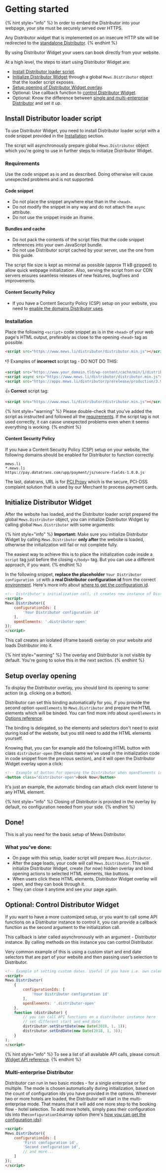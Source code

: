 # Getting started

{% hint style="info" %}
In order to embed the Distributor into your webpage, your site must be securely served over HTTPS.

Any Distributor widget that is implemented on an insecure HTTP site will be redirected to the [standalone Distributor](../distributor-standalone/README.md).
{% endhint %}

By using Distributor Widget your users can book directly from your website.

At a high level, the steps to start using Distributor Widget are:
* [Install Distributor loader script](./getting-started.md#install-distributor-loader-script).
* [Initialize Distributor Widget](./getting-started.md#initialize-distributor-widget) through a global `Mews.Distributor` object that the loader script exposes.
* [Setup opening of Distributor Widget overlay](./getting-started.md#setup-overlay-opening).
* Optional: Use callback function to [control Distributor Widget](./getting-started.md#optional-control-distributor-widget).
* Optional: Know the difference between [single and multi-enterprise Distributor](./getting-started.md#multi-enterprise-distributor) and set it up.

## Install Distributor loader script

To use Distributor Widget, you need to install Distributor loader script with a code snippet provided in the [Installation](./getting-started.md#installation) section.

The script will asynchronously prepare global `Mews.Distributor` object which you're going to use in further steps to initialize Distributor Widget.

### Requirements

Use the code snippet as is and as described. Doing otherwise will cause unexpected problems and is not supported.

#### Code snippet
* Do not place the snippet anywhere else than in the `<head>`.
* Do not modify the snippet in any way and do not attach the `async` attribute.
* Do not use the snippet inside an iframe.

#### Bundles and cache
* Do not pack the contents of the script files that the code snippet references into your own JavaScript bundle.
* Do not use Distributor script cached by your server, use the one from this guide.

The script file size is kept as minimal as possible (approx 11 kB gzipped) to allow quick webpage initialization. Also, serving the script from our CDN servers ensures seamless releases of new features, bugfixes and improvements.

#### Content Security Policy
* If you have a Content Security Policy (CSP) setup on your website, you need to [enable the domains Distributor uses](./getting-started.md#content-security-policy).

### Installation

Place the following `<script>` code snippet as is in the `<head>` of your web page's HTML output, preferably as close to the opening `<head>` tag as possible.

```html
<script src="https://www.mews.li/distributor/distributor.min.js"></script>
```

👎 Examples of **incorrect** script tag - DO NOT DO THIS:
```html
<script src="https://www.your_domain.tld/wp-content/cache/min/1/distributor/distributor.min.js?ver=1628071961"></script>
<script async src="https://www.mews.li/distributor/distributor.min.js"></script>
<script src="https://apps.mews.li/distributor/prerelease/production/3.924.4/distributor.js"></script>
```

👍 **Correct** script tag:
```html
<script src="https://www.mews.li/distributor/distributor.min.js"></script>
```

{% hint style="warning" %}
Please double-check that you've added the script as instructed and followed all the [requirements](./getting-started.md#requirements). If the script tag is not used correctly, it can cause unexpected problems even when it seems everything is working.
{% endhint %}

#### Content Security Policy

If you have a Content Security Policy (CSP) setup on your website, the following domains should be enabled for Distributor to function correctly.

```text
mews.li
*.mews.li
https://pay.datatrans.com/upp/payment/js/secure-fields-1.0.0.js
```

The last, datatrans, URL is for [PCI Proxy](https://www.pci-proxy.com/) which is the secure, PCI-DSS complaint solution that is used by our Merchant to process payment cards.

## Initialize Distributor Widget

After the website has loaded, and the Distributor loader script prepared the global `Mews.Distributor` object, you can initialize Distributor Widget by calling global `Mews.Distributor` with some arguments:

{% hint style="info" %}
**Important:** Make sure you initialize Distributor Widget by calling `Mews.Distributor` **only after** the website is loaded, otherwise the initialization will fail or not complete fully. 

The easiest way to achieve this is to place the initialization code inside a `script` tag just before the closing `</body>` tag. But you can use a different approach, if you want.
{% endhint %}

In the following snippet, **replace the placeholder** `Your Distributor configuration id` with a **real Distributor configuration id** from the correct [environment](../distributor-api-v1/environments.md). Here's more info about [where to get the configuration id](../faq.md#where-to-get-configuration-id).

```html
<!-- Distributor's initialization call, it creates new instance of Distributor. Use your Distributor configuration id. -->
<script>
Mews.Distributor({
    configurationIds: [
        'Your Distributor configuration id'
    ],
    openElements: '.distributor-open'
});
</script>
```

This call creates an isolated (iframe based) overlay on your website and loads Distributor into it.

{% hint style="warning" %}
The overlay and Distributor is not visible by default. You're going to solve this in the next section.
{% endhint %}

## Setup overlay opening

To display the Distributor overlay, you should bind its opening to some action (e.g. clicking on a button).

Distributor can set this binding automatically for you, if you provide the second option `openElements` to `Mews.Distributor` and prepare the HTML elements which will be binded. You can find more info about `openElements` in [Options reference](./reference.md#options-reference).

The binding is delegated, so the elements and selectors don't need to exist during load of the website, but you still need to add the HTML elements yourself.

Knowing that, you can for example add the following HTML button with class `distributor-open` (the class name we've used in the initialization code in code snippet from the previous section), and it  will open the Distributor Widget overlay upon a click:

```html
<!-- Example of button for opening the Distributor when openElements is set to '.distributor-open' -->
<button class="distributor-open">Book Now</button>
```

It's just an example, the automatic binding can attach click event listener to any HTML element.

{% hint style="info" %}
Closing of Distributor is provided in the overlay by default, no configuration needed from your side.
{% endhint %}

## Done!

This is all you need for the basic setup of Mews Distributor.

### What you've done:
- On page with this setup, loader script will prepare `Mews.Distributor`.
- After the page loads, your code will call `Mews.Distributor`. This will initialize Distributor Widget, create (for now) hidden overlay and bind opening actions to selected HTML elements, like buttons.
- When users click these HTML elements, Distributor Widget overlay will open, and they can book through it.
- They can close it anytime and see your page again.

## Optional: Control Distributor Widget

If you want to have a more customized setup, or you want to call some API functions on a Distributor instance to control it, you can provide a callback function as the second argument to the initialization call. 

This callback is later called asynchronously with an argument - Distributor instance. By calling methods on this instance you can control Distributor.

Very common example of this is using a custom start and end date selectors that are part of your website and then passing user’s selection to Distributor.

```html
<!-- Example of setting custom dates. Useful if you have i.e. own calendars on website. -->
<script>
Mews.Distributor(
    {
        configurationIds: [
            'Your Distributor configuration id'
        ],
        openElements: '.distributor-open'
    },
    function (distributor) {
        // you can call API functions on a distributor instance here
        // set different start and end date
        distributor.setStartDate(new Date(2018, 1, 1));
        distributor.setEndDate(new Date(2018, 1, 3));
    }
);
</script>
```

{% hint style="info" %}
To see a list of all available API calls, please consult [Widget API reference](./reference.md#api-reference).
{% endhint %}

### Multi-enterprise Distributor

Distributor can run in two basic modes - for a single enterprise or for multiple. The mode is chosen automatically during initialization, based on the count of configuration ids you have provided in the options. Whenever two or more hotels are loaded, the Distributor will start in the multi-enterprise mode. That means that it will add one more step to the booking flow - hotel selection. To add more hotels, simply pass their configuration ids into the`configurationIds`array option (here's [how you can get the configuration ids](../faq.md#where-to-get-configuration-id)):

```html
<script>
Mews.Distributor({
    configurationIds: [
        'First configuration id',
        'Second configuration id',
        // and more...
    ]
});
</script>
```
